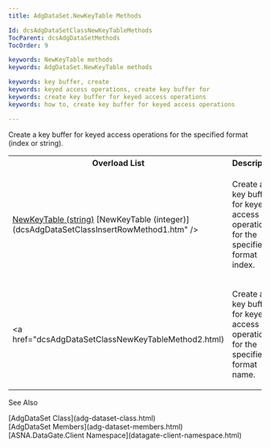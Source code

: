 ```yaml
---
title: AdgDataSet.NewKeyTable Methods

Id: dcsAdgDataSetClassNewKeyTableMethods
TocParent: dcsAdgDataSetMethods
TocOrder: 9

keywords: NewKeyTable methods
keywords: AdgDataSet.NewKeyTable methods

keywords: key buffer, create
keywords: keyed access operations, create key buffer for 
keywords: create key buffer for keyed access operations
keywords: how to, create key buffer for keyed access operations

---
```


Create a key buffer for keyed access operations for the specified format (index or string).
<table class="dtTABLE" id="Table5" style="border-spacing: 0px; x-cell-content-align: Top" cellspacing="0" x-use-null-cells="x-use-null-cells">
          <colgroup span="1">
            <col span="1" style="WIDTH: 20%" />
            <col span="1" style="WIDTH: 50%" />
          </colgroup>
          <tr>
            <th colspan="1" rowspan="1">
							Overload List
						</th>
            <th colspan="1" rowspan="1">
							Description</th>
          </tr>
          <tr>
            <td colspan="1" rowspan="1">

[NewKeyTable (string)](adg-dataset-class-new-key-table-method1.html) [NewKeyTable (integer)](dcsAdgDataSetClassInsertRowMethod1.htm" /> 
</td>
            <td colspan="1" rowspan="1">

Create a key buffer for keyed access operations for the specified format index.
</td>
          </tr>
          <tr>
            <td colspan="1" rowspan="1">

<a href="dcsAdgDataSetClassNewKeyTableMethod2.html) 
</td>
            <td colspan="1" rowspan="1">

Create a key buffer for keyed access operations for the specified format name.
</td>
          </tr>
</table>

See Also

<dl />
      [AdgDataSet Class](adg-dataset-class.html)
      <br />
      [AdgDataSet Members](adg-dataset-members.html)
      <br />
      [ASNA.DataGate.Client Namespace](datagate-client-namespace.html)

